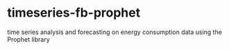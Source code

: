 # timeseries-fb-prophet
time series analysis and forecasting on energy consumption data using the Prophet library
